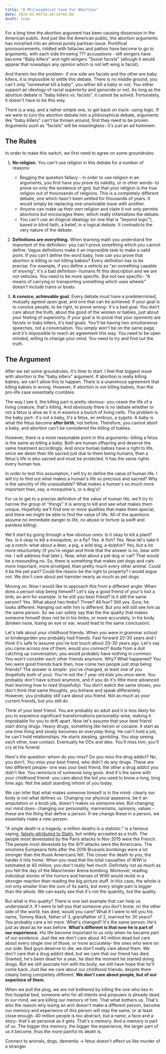 ```yaml
---
title: "A Philosophical Case For Abortion"
date: 2020-03-06T14:10:24+02:00
draft: true
---
```


For a long time the abortion argument has been causing dissension in the American public. And just like the American public, the abortion arguments has morphed into an almost purely partisan issue. Pontifical pronouncements, riddled with fallacies and pathos have become to go to arguments, with each side throwing ??? accusations - left wingers have become "Baby killers" and right wingers "Sexist facists" (altough it would appear that nowadays any opinion which is not left wing is facist).

And therein lies the problem- if one side are facists and the other are baby killers, it is impossible to settle this debate. There is no middle ground, you can't only "somewhat kill a baby", you either kill a baby or not. You either support an ideology of racial superiority and genocide or not. As long as the abortion debate is "baby killers vs. facists", it cannot be solved. Fortunately, it doesn't have to be this way.

There is a way, and a rather simple one, to get back on track- using logic. If we were to turn the abortion debate into a philosophical debate, arguments like "baby killers" can't be thrown around, first they need to be proven. Arguments such as "facists" will be meaningless- it's just an ad hominem. 

## The Rules ##

In order to make this switch, we first need to agree on some groundrules:

1. **No religion.** You can't use religion in this debate for a number of reasons: 
    
    - Begging the question fallacy - in order to use religion in an arguments, you first have you prove its validity, or in other words- to prove no only the existence of god, but that your religion is the true religion out of thounsands of religions. This is a completely different debate, one which hasn't been settled for thousands of years. It would simply be replacing one unsolvable issue with another. 
    - Anyone can make up their own religion and claim it not only permits abortions but encourages them, which really infantalizes the debate.
    - You can't use an illogical idealogy (or one that is "beyond logic"), based in blind faith, a belief, in a logical debate. It contradicts the very nature of the debate.
2. **Definitions are everything.** When learning math you understand the important of the definition- you can't prove something which you cannot define. Vague definitions make it an impossible task to make a valid point. If you can't define the word baby, how can you prove that abortion is killing or not killing babies? 
Every definition has to be precise. For example, if you define a vehicle as "an something capable of moving", it's a bad definition- humans fit this description and we are not vehicles. You need to be more specific. But not two specific- "A means of carrying or transporting something which uses wheels" doesn't include trains or boats.
3. **A consice, achievable goal.** Every debate must have a predetermined, mutually agreed upon goal, and one that can be achieved. If your goal is to convice people, to be right, to prove wrong- it's a bad goal. You don't care about the truth, about the good of the women or babies, just about your feeling of superioirty. If your goal is to prove that your oponents are facists or baby killers, it's bad goals. You'll be having two simultaneous speeches, not a conversation. You simply won't be on the same page, and it's impossible to reach an agreement this way. 
You need to be open minded, willing to change your mind. You need to try and find out the truth.

## The Argument ##

After we set some groundrules, it's time to start. I feel that biggest issue with abortion is the "baby killers" argument. If abortion is really killing babies, we can't allow this to happen. There is a unanimous agreement that killing babies is wrong. However, if abortion is not killing babies, than the pro-life case essentially crumbles. 

The way I see it, the killing part is pretty obvious- you cease the life of a living creature, that's killing. And obviously there is no debate whether or not a fetus is alive as it is in essence a bunch of living cells. The problem is the baby part- it's not a baby, it's a fetus, an embryo, a zygote. A baby is what the fetus become **after birth**, not before. Therefore, you cannot abort a baby, and abortion can't be considered the killing of babies. 

However, there is a more reasonable point in this arguments- killing a fetus is the same as killing a baby. Both are human offspring and deserve the same treatment accordingly. And since human babies have a right to life, since we deem their life sacred just due to them being humans, then a fetus's life is also sacred and must be protected. It has the same rights every human has.

In order to test this assumption, I will try to define the value of human life. I will try to find out what makes a human's life so precious and sacred? Why is the sanctity of life unassailable? What makes a human's so much more important than, say, a mosquitoe's, or a dog's? 

For us to get to a precise definition of the value of human life, we'll try to narrow the group of "things" it is wrong to kill and see what makes them unique. Hopefully we'll find one or more qualities that make them special, and there we might be able to find the value of life. All of the questions assume no immediate danger to life, no abuse or torture (a swift and painless killing).

We'll start by going through a few obvious ones: Is it okay to kill a plant? Yes. Is it okay to kill a mosquitoe, or a fly? Yes. A fish? Yes. Now let's take it up a notch: what about a deer, a pig, a wild dog, a dolphin? Yes, but a lot more reluctuntely (if you're vegan and think that the answer is no, bear with me. I will address that later.). 
Now, what about a pet dog or cat? That would be a resounding no. So, there is something that makes pet dogs and cats more important, more privelged, than pretty much every other animal. Could it be the pet part? Could the reason be the right to property? I would argue not. We don't care about pet hamster nearly as much as pet dogs.

Moving on. Now I would like to approach this from a different angle: When does a person stop being himself? Let's say a good friend of your's lost a limb, an arm for example. Is he still you best friend? Is it still the same person? Yes. What about two limbs? Three? All four? Still yes. Sure, he looks different. Hanging out with him is different. But you will still see him as the same person. So we can safely say that the the quality that makes someone himself does not lie in his limbs, or more accurately, in his body (broken nose, losing an eye or ear, would lead to the same conclusion).

Let's talk about your childhood friends. When you were in grammar school or kindergarden you probably had friends. Fast forward 20-30 years and I think it's safe to assume you've lost touch about 20-30 years ago. Let's say you came across one of them, would you connect? Aside from a dull catching up conversation, you would probably have nothing in common. You won't consider each other friends anymore. Why? What happened? You two were good friends back then, how come two people just stop being friends? The answer is simple- you've changed, at least one of you (hopefully both of you). You're not the 7 year old kids you once were. You probably don't have school anymore, and if you do it's little more advanced than learning how to read (hopefully). You don't watch the same shows, you don't think that same thoughts, you behave and speak differentely. However, you probably still care about you friend. Not as much as your current friends, but you still do. 

Think of your best friend. You are probably an adult and it is less likely for you to expreince significant transformations personality-wise, making it improbable for you to drift apart. Now let's assume that your best friend start doing drugs. Heavy drugs, something like heroin or cocaine. It start as one time thing and slowly becomes an everyday thing. He can't hold a job, he can't hold relationships. He starts stealing, gambling. You stop seeing each other, lose contact. Eventually he ODs and dies. You'll miss him, you'll cry at his funeral. 

Here's the question: whom do you miss? Do you miss the drug addict? No, you don't. You miss your best friend, who didn't do any drugs. These are two different people- one was your best friend, the other a drug addict you didn't like. You reminisce of someone long gone. And it's the same with your childhood friend- you care about the kid you used to know a long, long time ago. Not the adult standing infront of you today. 

We can infer that what makes someone himself is in the mind- clearly our body is not what defines us. Changing our physical appearce, be it an amputation or a boob job, doesn't makes us someone else. But changing our mind does- changing our personality, mannerisms, opinions, values - these are the thing that define a person. If we change these in a person, we essentialy make a new person. 

"A single death is a tragedy; a million deaths is a statistic." is a famous saying, [falsely attributed to Stalin](https://quoteinvestigator.com/2010/05/21/death-statistic/), but widely accepted as a truth. The people most devestated by the Paris attacks in Nov 2015 were the French. The people most devestate by the 9/11 attacks were the Americans. The emotions Europeans felts after the 2016 Brussels bombings were a lot stronger than the those Americans felt. The closer the death to you, the harder it hits home. When you read that the total casualties of WWI is estimated at 40 million, you don't really feel much. Definitely not as much as you felt the day of the Manchester Arena bombing. 
Moreover, reading individual stories of the horrors and heroes of WWI would reulst in a stronger reaction than reading the big picture stuff. In this case, the whole is not only smaller than the sum of its parts, but every single part is bigger than the whole. We can easily see that it's not the quantity, but the quality.

But what is this quality? There is one last example that can help us understand it. If I were to tell you that someone you don't know, on the other side of the world, has died, would you care? What if I were to tell you his name, Tommy Black, father of 3, grandfather of 2, married for 30 years? You probably care a lot more. What's changed? It's the same person. He's just as dead as he was before. **What's different is that now he is part of our experience.** His life become important to us only when he became part of our existence. Just like we don't care about 40 million dead but care about every single one of those, or more accurately- the ones who were on our side. Bad guys deserve to die, we don't really care about them. We don't care that a drug addict died, but we care that our friend has died. Granted, he's been dead for a year, he died the moment he started doing drugs. But we still asociate him with his body, we still have hope that he'll come back. Just like we care about our childhood friends, despite them clearly being completely different. **We don't care about people, but of our experince of them.**

When we pull the plug, we are not bothered by killing the one who lies in this hospital bed, someone who for all intents and porpuses is already dead. In our mind, we are killing our memory of him. That what bothers us. That's also the reason why losing an arm doesn't make a different person, become our memory and experience of this person will stay the same, or at least close enough. 40 million people is too abstract, but a name, a face and a story- that's as personal as it gets. That's a memory. And a memory is part of us. The bigger this memory, the bigger the experience, the larger part of us it become, thus the more painful its death is. 

Connect to animals, dogs, dementia -> fetus doesn't affect us like murder of a stranger.